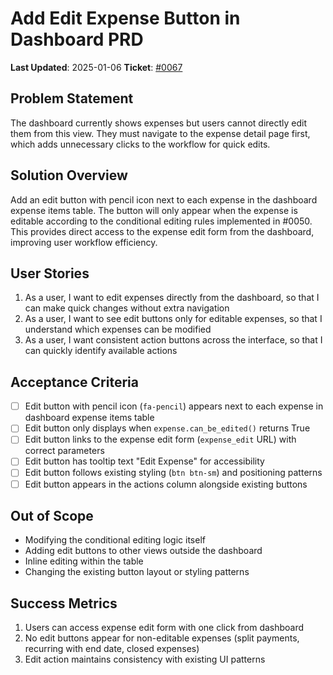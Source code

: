 # Add Edit Expense Button in Dashboard PRD

**Last Updated**: 2025-01-06
**Ticket**: [#0067](https://github.com/MarcinOrlowski/python-pyggy-expense-tracker/issues/67)

## Problem Statement

The dashboard currently shows expenses but users cannot directly edit them from this view. They must
navigate to the expense detail page first, which adds unnecessary clicks to the workflow for quick
edits.

## Solution Overview

Add an edit button with pencil icon next to each expense in the dashboard expense items table. The
button will only appear when the expense is editable according to the conditional editing rules
implemented in #0050. This provides direct access to the expense edit form from the dashboard,
improving user workflow efficiency.

## User Stories

1. As a user, I want to edit expenses directly from the dashboard, so that I can make quick changes without extra navigation
2. As a user, I want to see edit buttons only for editable expenses, so that I understand which expenses can be modified
3. As a user, I want consistent action buttons across the interface, so that I can quickly identify available actions

## Acceptance Criteria

- [ ] Edit button with pencil icon (`fa-pencil`) appears next to each expense in dashboard expense items table
- [ ] Edit button only displays when `expense.can_be_edited()` returns True
- [ ] Edit button links to the expense edit form (`expense_edit` URL) with correct parameters
- [ ] Edit button has tooltip text "Edit Expense" for accessibility
- [ ] Edit button follows existing styling (`btn btn-sm`) and positioning patterns
- [ ] Edit button appears in the actions column alongside existing buttons

## Out of Scope

- Modifying the conditional editing logic itself
- Adding edit buttons to other views outside the dashboard
- Inline editing within the table
- Changing the existing button layout or styling patterns

## Success Metrics

1. Users can access expense edit form with one click from dashboard
2. No edit buttons appear for non-editable expenses (split payments, recurring with end date, closed expenses)
3. Edit action maintains consistency with existing UI patterns
